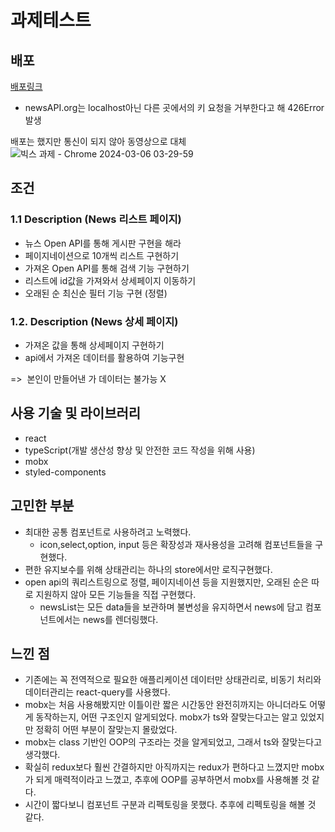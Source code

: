 # 과제테스트

## 배포
[배포링크](https://bigs-test.vercel.app/)
- newsAPI.org는 localhost아닌 다른 곳에서의 키 요청을 거부한다고 해 426Error 발생

배포는 했지만 통신이 되지 않아 동영상으로 대체![빅스 과제 - Chrome 2024-03-06 03-29-59](https://github.com/Sim0321/bigs-test/assets/105590167/66a61d84-e875-4fc7-a9cb-65876dc707da)

## 조건
### 1.1 Description (News 리스트 페이지)
- 뉴스 Open API를 통해 게시판 구현을 해라
- 페이지네이션으로 10개씩 리스트 구현하기
- 가져온 Open API를 통해 검색 기능 구현하기
- 리스트에 id값을 가져와서 상세페이지 이동하기
- 오래된 순 최신순 필터 기능 구현 (정렬)

### 1.2. Description (News 상세 페이지)
- 가져온 값을 통해 상세페이지 구현하기
- api에서 가져온 데이터를 활용하여 기능구현

=>  본인이 만들어낸 가 데이터는 불가능 X


## 사용 기술 및 라이브러리
- react
- typeScript(개발 생산성 향상 및 안전한 코드 작성을 위해 사용)
- mobx
- styled-components

## 고민한 부분
- 최대한 공통 컴포넌트로 사용하려고 노력했다.
  - icon,select,option, input 등은 확장성과 재사용성을 고려해 컴포넌트들을 구현했다.
- 편한 유지보수를 위해 상태관리는 하나의 store에서만 로직구현했다.
- open api의 쿼리스트링으로 정렬, 페이지네이션 등을 지원했지만, 오래된 순은 따로 지원하지 않아 모든 기능들을 직접 구현했다.
  - newsList는 모든 data들을 보관하며 불변성을 유지하면서 news에 담고 컴포넌트에서는 news를 렌더링했다.

## 느낀 점
- 기존에는 꼭 전역적으로 필요한 애플리케이션 데이터만 상태관리로, 비동기 처리와 데이터관리는 react-query를 사용했다.
- mobx는 처음 사용해봤지만 이틀이란 짧은 시간동안 완전히까지는 아니더라도 어떻게 동작하는지, 어떤 구조인지 알게되었다. mobx가 ts와 잘맞는다고는 알고 있었지만 정확히 어떤 부분이 잘맞는지 몰랐었다.
- mobx는 class 기반인 OOP의 구조라는 것을 알게되었고, 그래서 ts와 잘맞는다고 생각했다.
- 확실히 redux보다 훨씬 간결하지만 아직까지는 redux가 편하다고 느꼈지만 mobx가 되게 매력적이라고 느꼈고, 추후에 OOP를 공부하면서 mobx를 사용해볼 것 같다.
- 시간이 짧다보니 컴포넌트 구분과 리펙토링을 못했다. 추후에 리펙토링을 해볼 것 같다.
